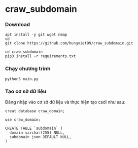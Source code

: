# craw_subdomain

### Download 

```
apt install -y git wget nmap 
cd
git clone https://github.com/hungviet99/craw_subdomain.git
```

```
cd craw_subdomain
pip3 install -r requirements.txt
```

### Chạy chương trình 

```
python3 main.py
```

### Tạo cơ sở dữ liệu 

Đăng nhập vào cơ sở dữ liệu và thực hiện tạo csdl như sau: 

```
creat database craw_domain;
```
```
use craw_domain;
```
```
CREATE TABLE `subdomain` (
  domain varchar(255) NULL,
  subdomain json DEFAULT NULL,
)
```